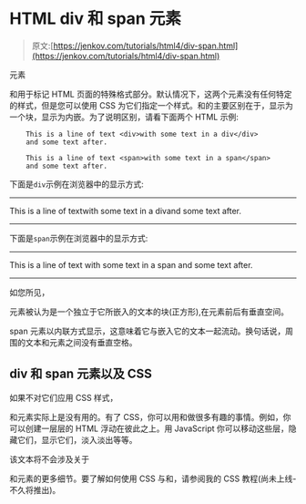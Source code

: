 # HTML div 和 span 元素

> 原文:[https://jenkov.com/tutorials/html4/div-span.html](https://jenkov.com/tutorials/html4/div-span.html)

元素

和用于标记 HTML 页面的特殊格式部分。默认情况下，这两个元素没有任何特定的样式，但是您可以使用 CSS 为它们指定一个样式。和的主要区别在于，显示为一个块，显示为内嵌。为了说明区别，请看下面两个 HTML 示例:

```
    This is a line of text <div>with some text in a div</div>
    and some text after.

```

```
    This is a line of text <span>with some text in a span</span>
    and some text after.

```

下面是`div`示例在浏览器中的显示方式:

* * *

This is a line of textwith some text in a divand some text after.

* * *

下面是`span`示例在浏览器中的显示方式:

* * *

This is a line of text with some text in a span and some text after.

* * *

如您所见，

元素被认为是一个独立于它所嵌入的文本的块(正方形),在元素前后有垂直空间。

span 元素以内联方式显示，这意味着它与嵌入它的文本一起流动。换句话说，周围的文本和元素之间没有垂直空格。

## div 和 span 元素以及 CSS

如果不对它们应用 CSS 样式，

和元素实际上是没有用的。有了 CSS，你可以用和做很多有趣的事情。例如，你可以创建一层层的 HTML 浮动在彼此之上。用 JavaScript 你可以移动这些层，隐藏它们，显示它们，淡入淡出等等。

该文本将不会涉及关于

和元素的更多细节。要了解如何使用 CSS 与和，请参阅我的 CSS 教程(尚未上线-不久将推出)。
